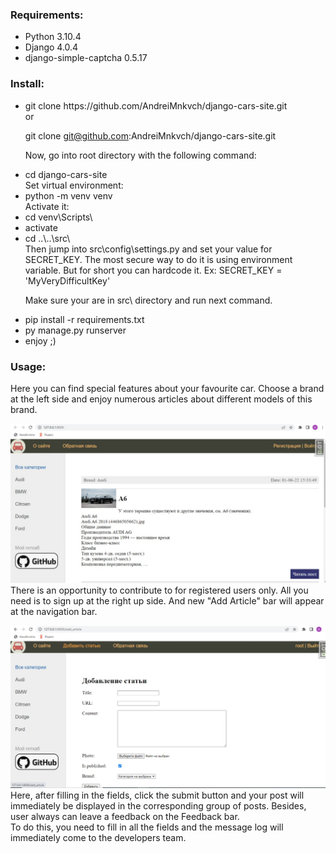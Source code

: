<h3>Requirements: </h3>
<ul>
    <li>Python 3.10.4</li>
    <li>Django 4.0.4</li>
    <li>django-simple-captcha 0.5.17</li>
</ul>
<h3>Install: </h3>
<ul>
<li>git clone https://github.com/AndreiMnkvch/django-cars-site.git</li>
or

git clone git@github.com:AndreiMnkvch/django-cars-site.git

Now, go into root directory with the following command: 
<li>cd django-cars-site</li>
Set virtual environment: 
    <li>python -m venv venv</li>
Activate it:
    <li>cd venv\Scripts\</li>
    <li>activate</li>
    <li>cd ..\..\src\</li>
    Then jump into src\config\settings.py and set your value for SECRET_KEY.
    The most secure way to do it is using environment variable. But for short you can hardcode it.
    Ex: SECRET_KEY = 'MyVeryDifficultKey'

Make sure your are in src\ directory and run next command.
    <li>pip install -r requirements.txt</li>
    <li>py manage.py runserver</li>
    <li>enjoy ;)</li>


</ul>
<h3>Usage: </h3>
Here you can find special features about your favourite car.
Choose a brand at the left side and enjoy numerous articles about different models  
of this brand.

![main page](screenshots/main_page_unregistered.jpg)
There is an opportunity to contribute to for registered users only.
All you need is to sign up at the right up side. And new "Add Article" bar will appear at the navigation bar. 

![img.jpg](screenshots/add_article.jpg)
Here, after filling in the fields, click the submit button and your post will immediately be displayed in the 
corresponding group of posts.
Besides, user always can leave a feedback on the Feedback bar.   
To do this, you need to fill in all the fields and the message log will immediately come to the developers team.

    
